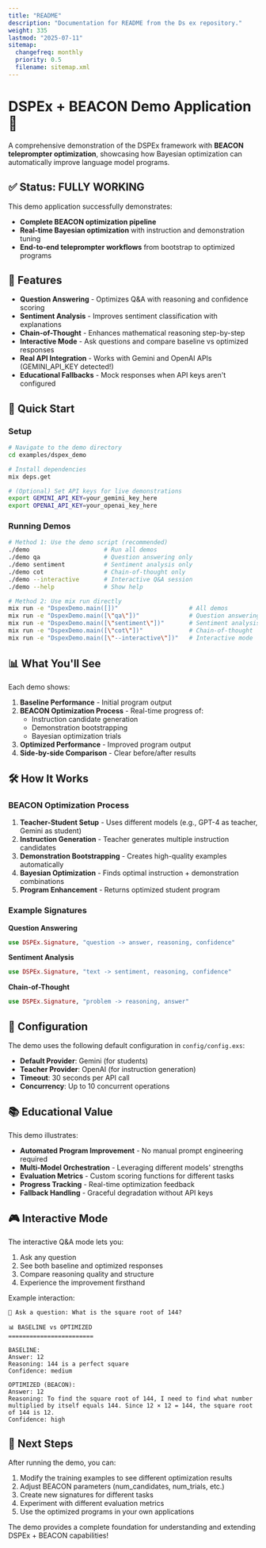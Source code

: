 ```yaml
---
title: "README"
description: "Documentation for README from the Ds ex repository."
weight: 335
lastmod: "2025-07-11"
sitemap:
  changefreq: monthly
  priority: 0.5
  filename: sitemap.xml
---
```


# DSPEx + BEACON Demo Application 🚀

A comprehensive demonstration of the DSPEx framework with **BEACON teleprompter optimization**, showcasing how Bayesian optimization can automatically improve language model programs.

## ✅ Status: FULLY WORKING

This demo application successfully demonstrates:
- **Complete BEACON optimization pipeline** 
- **Real-time Bayesian optimization** with instruction and demonstration tuning
- **End-to-end teleprompter workflows** from bootstrap to optimized programs

## 🎯 Features

- **Question Answering** - Optimizes Q&A with reasoning and confidence scoring
- **Sentiment Analysis** - Improves sentiment classification with explanations  
- **Chain-of-Thought** - Enhances mathematical reasoning step-by-step
- **Interactive Mode** - Ask questions and compare baseline vs optimized responses
- **Real API Integration** - Works with Gemini and OpenAI APIs (GEMINI_API_KEY detected!)
- **Educational Fallbacks** - Mock responses when API keys aren't configured

## 🚀 Quick Start

### Setup

```bash
# Navigate to the demo directory
cd examples/dspex_demo

# Install dependencies  
mix deps.get

# (Optional) Set API keys for live demonstrations
export GEMINI_API_KEY=your_gemini_key_here
export OPENAI_API_KEY=your_openai_key_here
```

### Running Demos

```bash
# Method 1: Use the demo script (recommended)
./demo                     # Run all demos
./demo qa                  # Question answering only
./demo sentiment           # Sentiment analysis only
./demo cot                 # Chain-of-thought only
./demo --interactive       # Interactive Q&A session
./demo --help              # Show help

# Method 2: Use mix run directly
mix run -e "DspexDemo.main([])"                    # All demos
mix run -e "DspexDemo.main([\"qa\"])"              # Question answering
mix run -e "DspexDemo.main([\"sentiment\"])"       # Sentiment analysis
mix run -e "DspexDemo.main([\"cot\"])"             # Chain-of-thought
mix run -e "DspexDemo.main([\"--interactive\"])"   # Interactive mode
```

## 📊 What You'll See

Each demo shows:

1. **Baseline Performance** - Initial program output
2. **BEACON Optimization Process** - Real-time progress of:
   - Instruction candidate generation
   - Demonstration bootstrapping
   - Bayesian optimization trials
3. **Optimized Performance** - Improved program output
4. **Side-by-side Comparison** - Clear before/after results

## 🛠 How It Works

### BEACON Optimization Process

1. **Teacher-Student Setup** - Uses different models (e.g., GPT-4 as teacher, Gemini as student)
2. **Instruction Generation** - Teacher generates multiple instruction candidates
3. **Demonstration Bootstrapping** - Creates high-quality examples automatically
4. **Bayesian Optimization** - Finds optimal instruction + demonstration combinations
5. **Program Enhancement** - Returns optimized student program

### Example Signatures

**Question Answering**
```elixir
use DSPEx.Signature, "question -> answer, reasoning, confidence"
```

**Sentiment Analysis**
```elixir
use DSPEx.Signature, "text -> sentiment, reasoning, confidence"
```

**Chain-of-Thought**
```elixir
use DSPEx.Signature, "problem -> reasoning, answer"
```

## 🔧 Configuration

The demo uses the following default configuration in `config/config.exs`:

- **Default Provider**: Gemini (for students)
- **Teacher Provider**: OpenAI (for instruction generation)
- **Timeout**: 30 seconds per API call
- **Concurrency**: Up to 10 concurrent operations

## 📚 Educational Value

This demo illustrates:

- **Automated Program Improvement** - No manual prompt engineering required
- **Multi-Model Orchestration** - Leveraging different models' strengths
- **Evaluation Metrics** - Custom scoring functions for different tasks
- **Progress Tracking** - Real-time optimization feedback
- **Fallback Handling** - Graceful degradation without API keys

## 🎮 Interactive Mode

The interactive Q&A mode lets you:

1. Ask any question
2. See both baseline and optimized responses
3. Compare reasoning quality and structure
4. Experience the improvement firsthand

Example interaction:
```
🤔 Ask a question: What is the square root of 144?

📊 BASELINE vs OPTIMIZED
========================

BASELINE:
Answer: 12
Reasoning: 144 is a perfect square
Confidence: medium

OPTIMIZED (BEACON):
Answer: 12
Reasoning: To find the square root of 144, I need to find what number multiplied by itself equals 144. Since 12 × 12 = 144, the square root of 144 is 12.
Confidence: high
```

## 🚀 Next Steps

After running the demo, you can:

1. Modify the training examples to see different optimization results
2. Adjust BEACON parameters (num_candidates, num_trials, etc.)
3. Create new signatures for different tasks
4. Experiment with different evaluation metrics
5. Use the optimized programs in your own applications

The demo provides a complete foundation for understanding and extending DSPEx + BEACON capabilities!